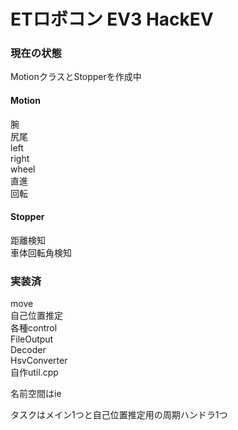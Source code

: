 ETロボコン EV3 HackEV
====
### 現在の状態
MotionクラスとStopperを作成中  

#### Motion
腕  
尻尾  
left  
right  
wheel  
直進  
回転  

#### Stopper
距離検知  
車体回転角検知  

### 実装済
move  
自己位置推定  
各種control  
FileOutput  
Decoder  
HsvConverter  
自作util.cpp  
  
名前空間はie  
  
タスクはメイン1つと自己位置推定用の周期ハンドラ1つ  

